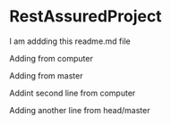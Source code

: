 # RestAssuredProject

I am addding this readme.md file

Adding from computer

Adding from master


Addint second line from computer

Adding another line from head/master

